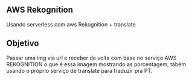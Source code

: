 ## AWS Rekognition

Usando serverless com aws Rekognition + translate 

## Objetivo
Passar uma img via url e receber de volta com base no serviço AWS REKOGNITION o que é essa imagem mostrando as porcentagem, tabém usando o próprio serviço de translate para traduzir pra PT.